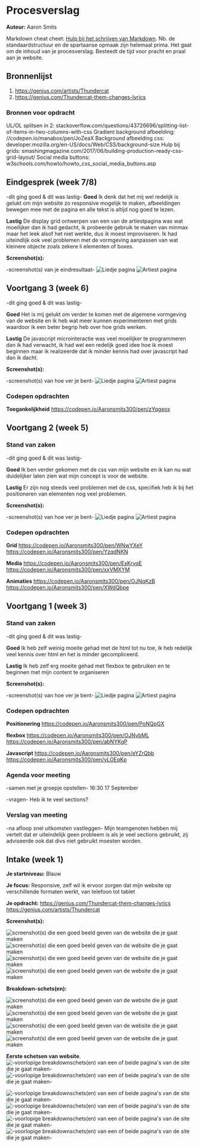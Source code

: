 # Procesverslag
**Auteur:** Aaron Smits

Markdown cheat cheet: [Hulp bij het schrijven van Markdown](https://github.com/adam-p/markdown-here/wiki/Markdown-Cheatsheet). Nb. de standaardstructuur en de spartaanse opmaak zijn helemaal prima. Het gaat om de inhoud van je procesverslag. Besteedt de tijd voor pracht en praal aan je website.



## Bronnenlijst
1. https://genius.com/artists/Thundercat
2. https://genius.com/Thundercat-them-changes-lyrics

### Bronnen voor opdracht
UL/OL splitsen in 2: stackoverflow.com/questions/43726696/splitting-list-of-items-in-two-columns-with-css
Gradient background afbeelding: //codepen.io/manabox/pen/JoZeaX
Background afbeelding css: developer.mozilla.org/en-US/docs/Web/CSS/background-size
Hulp bij grids: smashingmagazine.com/2017/06/building-production-ready-css-grid-layout/
Social media buttons: w3schools.com/howto/howto_css_social_media_buttons.asp

## Eindgesprek (week 7/8)

-dit ging goed & dit was lastig-
**Goed** 
Ik denk dat het mij wel redelijk is gelukt om mijn website zo responsive mogelijk te maken, afbeeldingen bewegen mee met de pagina en alle tekst is altijd nog goed te lezen.

**Lastig** 
De display grid ontwerpen van een van de artiestpagina was wat moeilijker dan ik had gedacht, ik probeerde gebruik te maken van minmax maar het leek alsof het niet werkte, dus ik moest improviseren.
Ik had uiteindlijk ook veel problemen met de vormgeving aanpassen van wat kleinere objecte zoals zekere li elementen of boxes.


**Screenshot(s):**

-screenshot(s) van je eindresultaat-
![Liedje pagina](images/week_8/proces1.png)
![Artiest pagina](images/week_8/proces2.png)


## Voortgang 3 (week 6)

-dit ging goed & dit was lastig-

**Goed** 
Het is mij gelukt om verder te komen met de algemene vormgeving van de website en ik heb wat meer kunnen experimenteren met grids waardoor ik een beter begrip heb over hoe grids werken.

**Lastig** 
De javascript microinteractie was veel moeilijker te programmeren dan ik had verwacht, ik had wel een redelijk goed idee hoe ik moest beginnen maar ik realizeerde dat ik minder kennis had over javascript had dan ik dacht.

**Screenshot(s):**

-screenshot(s) van hoe ver je bent-
![Liedje pagina](images/week_6/proces1.png)
![Artiest pagina](images/week_6/proces2.png)

### Codepen opdrachten
**Toegankelijkheid**
https://codepen.io/Aaronsmits300/pen/zYqgeox


## Voortgang 2 (week 5)

### Stand van zaken

-dit ging goed & dit was lastig-

**Goed** 
Ik ben verder gekomen met de css van mijn website en ik kan nu wat duidelijker laten zien wat mijn concept is voor de website.

**Lastig** 
Er zijn nog steeds veel problemen met de css, specifiek heb ik bij het positioneren van elementen nog veel problemen.

**Screenshot(s):**

-screenshot(s) van hoe ver je bent-
![Liedje pagina](images/week_4-5/proces1.png)
![Artiest pagina](images/week_4-5/proces2.png)

### Codepen opdrachten
**Grid**
https://codepen.io/Aaronsmits300/pen/WNwYXeY
https://codepen.io/Aaronsmits300/pen/YzqdNKN

**Media**
https://codepen.io/Aaronsmits300/pen/ExKrvqE
https://codepen.io/Aaronsmits300/pen/xxVMXYM

**Animaties**
https://codepen.io/Aaronsmits300/pen/OJNqKzB
https://codepen.io/Aaronsmits300/pen/XWdQbpe


## Voortgang 1 (week 3)

### Stand van zaken

-dit ging goed & dit was lastig-

**Goed** 
Ik heb zelf weinig moeite gehad met de html tot nu toe, ik heb redelijk veel kennis over html en het is minder gecompliceerd.

**Lastig** 
Ik heb zelf erg moeite gehad met flexbox te gebruiken en te beginnen met mijn content te organiseren


**Screenshot(s):**

-screenshot(s) van hoe ver je bent-
![Liedje pagina](images/week_1-3/proces1.png)
![Artiest pagina](images/week_1-3/proces2.png)

### Codepen opdrachten
**Positionering**
https://codepen.io/Aaronsmits300/pen/PoNQpGX

**flexbox**
https://codepen.io/Aaronsmits300/pen/OJNvbML
https://codepen.io/Aaronsmits300/pen/abNYKgP

**Javascript**
https://codepen.io/Aaronsmits300/pen/eYZrQbb
https://codepen.io/Aaronsmits300/pen/yLOEqKp

### Agenda voor meeting

-samen met je groepje opstellen-
16:30 17 September

-vragen-
Heb ik te veel sections?

### Verslag van meeting

-na afloop snel uitkomsten vastleggen-
Mijn teamgenoten hebben mij vertelt dat er uiteindelijk geen probleem is als je veel sections gebruikt, zij adviseerde ook dat divs niet gebruikt moesten worden.


## Intake (week 1)

**Je startniveau:** Blauw

**Je focus:** Responsive, zelf wil ik ervoor zorgen dat mijn website op verschillende formaten werkt, van telefoon tot tablet

**Je opdracht:** https://genius.com/Thundercat-them-changes-lyrics
https://genius.com/artists/Thundercat 

**Screenshot(s):**

![screenshot(s) die een goed beeld geven van de website die je gaat maken](images/week_1-3/genius1.png)
![screenshot(s) die een goed beeld geven van de website die je gaat maken](images/week_1-3/genius2.png)
![screenshot(s) die een goed beeld geven van de website die je gaat maken](images/week_1-3/geniustelefoon1.png)
![screenshot(s) die een goed beeld geven van de website die je gaat maken](images/week_1-3/geniustelefoon2.png)



**Breakdown-schets(en):**

![screenshot(s) die een goed beeld geven van de website die je gaat maken](images/week_1-3/geniusbreakdown1.png)
![screenshot(s) die een goed beeld geven van de website die je gaat maken](images/week_1-3/geniusbreakdown2.png)
![screenshot(s) die een goed beeld geven van de website die je gaat maken](images/week_1-3/geniusbreakdowntelefoon1.png)
![screenshot(s) die een goed beeld geven van de website die je gaat maken](images/week_1-3/geniusbreakdowntelefoon2.png)


**Eerste schetsen van website**.
![-voorlopige breakdownschets(en) van een of beide pagina's van de site die je gaat maken-](images/week_1-3/schets1.jpg)
![-voorlopige breakdownschets(en) van een of beide pagina's van de site die je gaat maken-](images/week_1-3/schets2.jpg)

![-voorlopige breakdownschets(en) van een of beide pagina's van de site die je gaat maken-](images/week_1-3/uitlegwebsite1.png)
![-voorlopige breakdownschets(en) van een of beide pagina's van de site die je gaat maken-](images/week_1-3/uitlegwebsite2.png)
![-voorlopige breakdownschets(en) van een of beide pagina's van de site die je gaat maken-](images/week_1-3/breakdown1.png)
![-voorlopige breakdownschets(en) van een of beide pagina's van de site die je gaat maken-](images/week_1-3/breakdown2.png)





